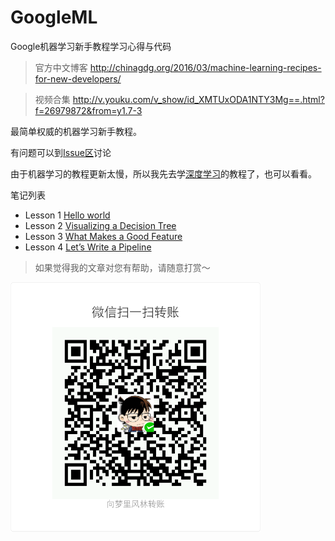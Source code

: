 # GoogleML
Google机器学习新手教程学习心得与代码

> 官方中文博客 http://chinagdg.org/2016/03/machine-learning-recipes-for-new-developers/

> 视频合集 http://v.youku.com/v_show/id_XMTUxODA1NTY3Mg==.html?f=26979872&from=y1.7-3

最简单权威的机器学习新手教程。

有问题可以到[Issue区](https://github.com/ahangchen/GoogleML/issues)讨论

由于机器学习的教程更新太慢，所以我先去学[深度学习](https://github.com/ahangchen/GDLnotes)的教程了，也可以看看。

笔记列表
- Lesson 1 [Hello world](note/lesson-1-hello-world/concept.md)
- Lesson 2 [Visualizing a Decision Tree](note/lesson-2-viz/README.md)
- Lesson 3 [What Makes a Good Feature](note/lesson-3-good-feature/README.md)
- Lesson 4 [Let’s Write a Pipeline](note/lesson4-pipeline/README.md)

> 如果觉得我的文章对您有帮助，请随意打赏～

<img src="res/wxmoney.jpg" width = "400" height = "400" alt="图片名称" align=center />
